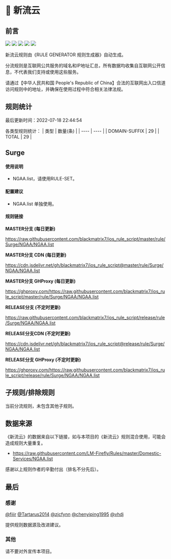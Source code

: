 # 🧸 新流云

## 前言

![](https://shields.io/badge/-移除重复规则-ff69b4) ![](https://shields.io/badge/-DOMAIN与DOMAIN--SUFFIX合并-green) ![](https://shields.io/badge/-DOMAIN--SUFFIX间合并-critical) ![](https://shields.io/badge/-DOMAIN--SUFFIX与DOMAIN--KEYWORD合并-blue) ![](https://shields.io/badge/-IP--CIDR(6)合并-blueviolet) 

新流云规则由《RULE GENERATOR 规则生成器》自动生成。

分流规则是互联网公共服务的域名和IP地址汇总，所有数据均收集自互联网公开信息，不代表我们支持或使用这些服务。

请通过【中华人民共和国 People's Republic of China】合法的互联网出入口信道访问规则中的地址，并确保在使用过程中符合相关法律法规。

## 规则统计

最后更新时间：2022-07-18 22:44:54

各类型规则统计：
| 类型 | 数量(条)  | 
| ---- | ----  |
| DOMAIN-SUFFIX | 29  | 
| TOTAL | 29  | 


## Surge 

#### 使用说明
- NGAA.list，请使用RULE-SET。

#### 配置建议
- NGAA.list 单独使用。

#### 规则链接
**MASTER分支 (每日更新)**

https://raw.githubusercontent.com/blackmatrix7/ios_rule_script/master/rule/Surge/NGAA/NGAA.list

**MASTER分支 CDN (每日更新)**

https://cdn.jsdelivr.net/gh/blackmatrix7/ios_rule_script@master/rule/Surge/NGAA/NGAA.list

**MASTER分支 GHProxy (每日更新)**

https://ghproxy.com/https://raw.githubusercontent.com/blackmatrix7/ios_rule_script/master/rule/Surge/NGAA/NGAA.list

**RELEASE分支 (不定时更新)**

https://raw.githubusercontent.com/blackmatrix7/ios_rule_script/release/rule/Surge/NGAA/NGAA.list

**RELEASE分支CDN (不定时更新)**

https://cdn.jsdelivr.net/gh/blackmatrix7/ios_rule_script@release/rule/Surge/NGAA/NGAA.list

**RELEASE分支 GHProxy (不定时更新)**

https://ghproxy.com/https://raw.githubusercontent.com/blackmatrix7/ios_rule_script/release/rule/Surge/NGAA/NGAA.list

## 子规则/排除规则


当前分流规则，未包含其他子规则。

## 数据来源

《新流云》的数据来自以下链接，如与本项目的《新流云》规则混合使用，可能会造成规则大量重复。

- https://raw.githubusercontent.com/LM-Firefly/Rules/master/Domestic-Services/NGAA.list


感谢以上规则作者的辛勤付出（排名不分先后）。

## 最后

### 感谢

[@fiiir](https://github.com/fiiir) [@Tartarus2014](https://github.com/Tartarus2014) [@zjcfynn](https://github.com/zjcfynn) [@chenyiping1995](https://github.com/chenyiping1995) [@vhdj](https://github.com/vhdj)

提供规则数据源及改进建议。

### 其他

请不要对外宣传本项目。